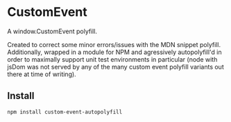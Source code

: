# CustomEvent
A window.CustomEvent polyfill.

Created to correct some minor errors/issues with the MDN snippet polyfill. Additionally, wrapped in a module for NPM and agressively autopolyfill'd in order to maximally support unit test environments in particular (node with jsDom was not served by any of the many custom event polyfill variants out there at time of writing). 

## Install
`npm install custom-event-autopolyfill`
